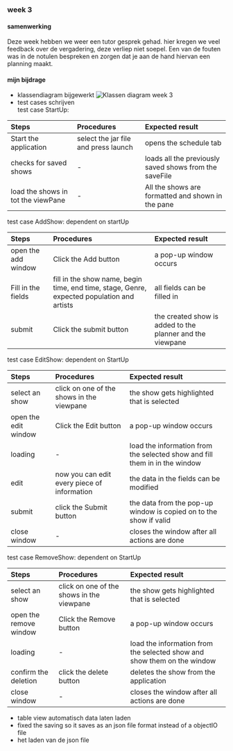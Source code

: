 ### week 3

#### samenwerking

Deze week hebben we weer een tutor gesprek gehad. hier kregen we veel
feedback over de vergadering, deze verliep niet soepel. Een van de
fouten was in de notulen bespreken en zorgen dat je aan de hand hiervan
een planning maakt.

#### mijn bijdrage

- klassendiagram bijgewerkt
  ![Klassen diagram week 3](Resources/klassenDiagram_week3.png "Klassen
  diagram week 3")
- test cases schrijven <br> test case StartUp:

| Steps                              | Procedures                           | Expected result                                        |
|:-----------------------------------|:-------------------------------------|:-------------------------------------------------------|
| Start the application              | select the jar file and press launch | opens the schedule tab                                 |
| checks for saved shows             | -                                    | loads all the previously saved shows from the saveFile |
| load the shows in tot the viewPane | -                                    | All the shows are formatted and shown in the pane      |

test case AddShow: dependent on startUp

| Steps               | Procedures                                                                                 | Expected result                                           |
|:--------------------|:-------------------------------------------------------------------------------------------|:----------------------------------------------------------|
| open the add window | Click the Add button                                                                       | a pop-up window occurs                                    |
| Fill in the fields  | fill in the show name, begin time, end time, stage, Genre, expected population and artists | all fields can be filled in                               |
| submit              | Click the submit button                                                                    | the created show is added to the planner and the viewpane |


test case EditShow: dependent on StartUp

| Steps                | Procedures                                  | Expected result                                                            |
|:---------------------|:--------------------------------------------|:---------------------------------------------------------------------------|
| select an show       | click on one of the shows in the viewpane   | the show gets highlighted that is selected                                 |
| open the edit window | Click the Edit button                       | a pop-up window occurs                                                     |
| loading              | -                                           | load the information from the selected show and fill them in in the window |
| edit                 | now you can edit every piece of information | the data in the fields can be modified                                     |
| submit               | click the Submit button                     | the data from the pop-up window is copied on to the show if valid          |
| close window         | -                                           | closes the window after all actions are done                               |


test case RemoveShow: dependent on StartUp

| Steps                  | Procedures                                | Expected result                                                         |
|:-----------------------|:------------------------------------------|:------------------------------------------------------------------------|
| select an show         | click on one of the shows in the viewpane | the show gets highlighted that is selected                              |
| open the remove window | Click the Remove button                   | a pop-up window occurs                                                  |
| loading                | -                                         | load the information from the selected show and show them on the window |
| confirm the deletion   | click the delete button                   | deletes the show from the application                                   |
| close window           | -                                         | closes the window after all actions are done                            |


- table view automatisch data laten laden
- fixed the saving so it saves as an json file format instead of a
  objectIO file
- het laden van de json file
